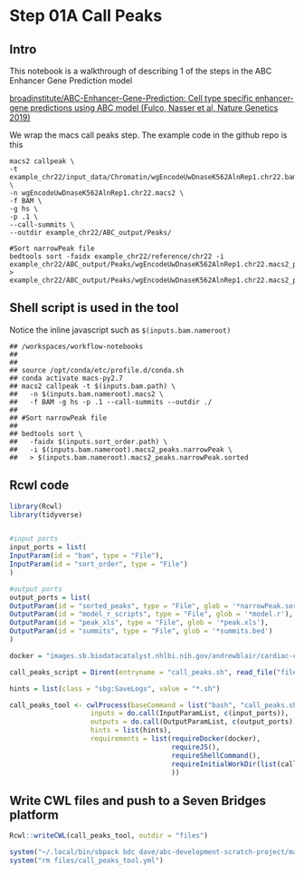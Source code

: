Step 01A Call Peaks
================

## Intro

This notebook is a walkthrough of describing 1 of the steps in the ABC
Enhancer Gene Prediction model

[broadinstitute/ABC-Enhancer-Gene-Prediction: Cell type specific
enhancer-gene predictions using ABC model (Fulco, Nasser et al, Nature
Genetics
2019)](https://github.com/broadinstitute/ABC-Enhancer-Gene-Prediction)

We wrap the macs call peaks step. The example code in the github repo is
this

    macs2 callpeak \
    -t example_chr22/input_data/Chromatin/wgEncodeUwDnaseK562AlnRep1.chr22.bam \
    -n wgEncodeUwDnaseK562AlnRep1.chr22.macs2 \
    -f BAM \
    -g hs \
    -p .1 \
    --call-summits \
    --outdir example_chr22/ABC_output/Peaks/ 

    #Sort narrowPeak file
    bedtools sort -faidx example_chr22/reference/chr22 -i example_chr22/ABC_output/Peaks/wgEncodeUwDnaseK562AlnRep1.chr22.macs2_peaks.narrowPeak > example_chr22/ABC_output/Peaks/wgEncodeUwDnaseK562AlnRep1.chr22.macs2_peaks.narrowPeak.sorted

## Shell script is used in the tool

Notice the inline javascript such as `$(inputs.bam.nameroot)`

    ## /workspaces/workflow-notebooks
    ## 
    ## 
    ## source /opt/conda/etc/profile.d/conda.sh
    ## conda activate macs-py2.7
    ## macs2 callpeak -t $(inputs.bam.path) \
    ##   -n $(inputs.bam.nameroot).macs2 \
    ##   -f BAM -g hs -p .1 --call-summits --outdir ./
    ## 
    ## #Sort narrowPeak file
    ## 
    ## bedtools sort \
    ##   -faidx $(inputs.sort_order.path) \
    ##   -i $(inputs.bam.nameroot).macs2_peaks.narrowPeak \
    ##   > $(inputs.bam.nameroot).macs2_peaks.narrowPeak.sorted

## Rcwl code

``` r
library(Rcwl)
library(tidyverse)


#input ports
input_ports = list(
InputParam(id = "bam", type = "File"),
InputParam(id = "sort_order", type = "File")
)

#output ports
output_ports = list(
OutputParam(id = "sorted_peaks", type = "File", glob = '*narrowPeak.sorted'),
OutputParam(id = "model_r_scripts", type = "File", glob = '*model.r'),
OutputParam(id = "peak_xls", type = "File", glob = '*peak.xls'),
OutputParam(id = "summits", type = "File", glob = '*summits.bed')
)

docker = "images.sb.biodatacatalyst.nhlbi.nih.gov/andrewblair/cardiac-compendium:2023042401"

call_peaks_script = Dirent(entryname = "call_peaks.sh", read_file("files/step_01A_call_peaks.sh"), writable = FALSE)

hints = list(class = "sbg:SaveLogs", value = "*.sh")

call_peaks_tool <- cwlProcess(baseCommand = list("bash", "call_peaks.sh"),
                    inputs = do.call(InputParamList, c(input_ports)),
                    outputs = do.call(OutputParamList, c(output_ports)),
                    hints = list(hints),
                    requirements = list(requireDocker(docker), 
                                        requireJS(),
                                        requireShellCommand(),
                                        requireInitialWorkDir(list(call_peaks_script))
                                        ))
```

## Write CWL files and push to a Seven Bridges platform

``` r
Rcwl::writeCWL(call_peaks_tool, outdir = "files")

system("~/.local/bin/sbpack bdc dave/abc-development-scratch-project/macs2-call-peaks files/call_peaks_tool.cwl")
system("rm files/call_peaks_tool.yml")
```
